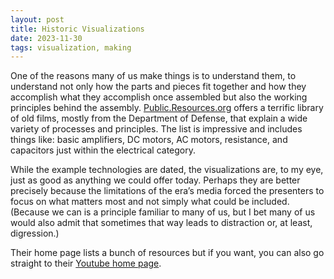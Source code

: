 ```yaml
---
layout: post
title: Historic Visualizations
date: 2023-11-30
tags: visualization, making
---
```


One of the reasons many of us make things is to understand them, to understand not only how the parts and pieces fit together and how they accomplish what they accomplish once assembled but also the working principles behind the assembly. [Public.Resources.org](https://public.resource.org) offers a terrific library of old films, mostly from the Department of Defense, that explain a wide variety of processes and principles. The list is impressive and includes things like: basic amplifiers, DC motors, AC motors, resistance, and capacitors just within the electrical category. 

While the example technologies are dated, the visualizations are, to my eye, just as good as anything we could offer today. Perhaps they are better precisely because the limitations of the era’s media forced the presenters to focus on what matters most and not simply what could be included. (Because we can is a principle familiar to many of us, but I bet many of us would also admit that sometimes that way leads to distraction or, at least, digression.) 

Their home page lists a bunch of resources but if you want, you can also go straight to their [Youtube home page](https://www.youtube.com/user/PublicResourceOrg).